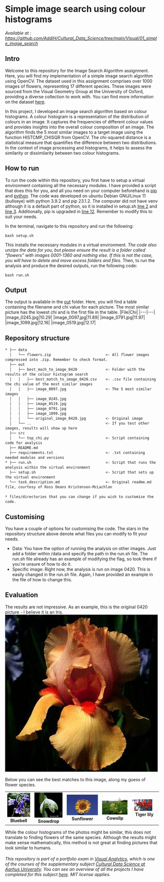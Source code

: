 # Simple image search using colour histograms
*Available at : https://github.com/AddiH/Cultural_Data_Science/tree/main/Visual/01_simple_image_search*
## Intro
Welcome to this repository for the Image Search Algorithm assignment. Here, you will find my implementation of a simple image search algorithm using OpenCV.
The dataset used in this assignment comprises over 1000 images of flowers, representing 17 different species. These images were sourced from the Visual Geometry Group at the University of Oxford, providing a diverse collection to work with. You can find more information on the dataset [here](https://www.robots.ox.ac.uk/~vgg/data/flowers/17/).

In this project, I developed an image search algorithm based on colour histograms. A colour histogram is a representation of the distribution of colours in an image. It captures the frequencies of different colour values and provides insights into the overall colour composition of an image.
The algorithm finds the 5 most similar images to a target image using the function HISTCMP_CHISQR from OpenCV. The chi-squared distance is a statistical measure that quantifies the difference between two distributions. In the context of image processing and histograms, it helps to assess the similarity or dissimilarity between two colour histograms.


## How to run
To run the code within this repository, you first have to setup a virtual environment containing all the necessary modules. I have provided a script that does this for you, and all you need on your computer beforehand is [pip](https://pypi.org/project/pip/) and [python](https://www.python.org/). The code was developed on ubuntu Debian GNU/Linux 11 (bullseye) with python 3.9.2 and pip 23.1.2. The computer did not have venv although it is a default part of python, so it is installed in setup.sh [line 2](https://github.com/AddiH/Cultural_Data_Science/blob/dd45d496850798ac8a94a7ad420cda52ec44b1ea/Visual/01_simple_image_search/setup.sh#L2) and [line 3](https://github.com/AddiH/Cultural_Data_Science/blob/dd45d496850798ac8a94a7ad420cda52ec44b1ea/Visual/01_simple_image_search/setup.sh#L3). Additionally, pip is upgraded in [line 12](https://github.com/AddiH/Cultural_Data_Science/blob/dd45d496850798ac8a94a7ad420cda52ec44b1ea/Visual/01_simple_image_search/setup.sh#L12). Remember to modify this to suit your needs.



In the terminal, navigate to this repository and run the following:
```
bash setup.sh
```
This installs the necessary modules in a virtual environment. *The code also unzips the data for you, but please ensure the result is a folder called "flowers" with images 0001-1360 and nothing else. If this is not the case, you will have to delete and move excess folders and files.*
Then, to run the analysis and produce the desired outputs, run the following code:
```
bash run.sh
```
## Output
The output is available in the [out](out) folder. Here, you will find a table containing the filename and chi value for each picture. The most similar picture has the lowest chi and is the first file in the table.
|File|Chi|
|---|---|
|image_0245.jpg|10.29|
|image_0097.jpg|11.89|
|image_0791.jpg|11.97|
|image_1099.jpg|12.16|
|image_0519.jpg|12.17|

## Repository structure
```
* ├── data
  │   └── flowers.zip                         <- All flower images compressed into .zip. Remember to check format.
  ├── out
  │   ├── best_mach_to_image_0420             <- Folder with the results of the colour histogram search
  │   │   ├── best_match_to_image_0420.csv    <- .csv file containing the chi value of the most similar images
  │   │   ├── image_0097.jpg                  <- The 5 most similar images
  │   │   ├── image_0245.jpg
  │   │   ├── image_0519.jpg
  │   │   ├── image_0791.jpg
  │   │   ├── image_1099.jpg
  │   │   └── original_image_0420.jpg         <- Original image
  │   └── ..                                  <- If you test other images, results will show up here
  ├── src                      
  │   └── top_chi.py                          <- Script containing code for analysis
  ├── README.md
  ├── requirements.txt                        <- .txt containing needed modules and versions
* ├── run.sh                                  <- Script that runs the analysis within the virtual environment
  ├── setup.sh                                <- Script that sets up the virtual environment
  └── task_description.md                     <- Original readme.md file, courtesy of Ross Deans Kristensen-McLachlan
  
* files/directories that you can change if you wish to customise the code.
```

## Customising
You have a couple of options for customising the code. The stars in the repository structure above denote what files you can modify to fit your needs.
- Data: You have the option of running the analysis on other images. Just add a folder within /data and specify the path in the run.sh file. The run.sh file already has an example of modifying the flag, so look there if you're unsure of how to do it. 
- Specific image: Right now, the analysis is run on image 0420. This is easily changed in the run.sh file. Again, I have provided an example in the file of how to change this. 

## Evaluation
The results are not impressive. As an example, this is the original 0420 picture - I believe it is an Iris.
![og](out/best_match_to_image_0420/original_image_0420.jpg)

Below you can see the best matches to this image, along my guess of flower species.



<table>
  <tr>
    <td align="center">
      <img src="out/best_match_to_image_0420/image_0245.jpg">
      <br>
      <b>Bluebell</b>
    </td><td align="center">
      <img src="out/best_match_to_image_0420/image_0097.jpg">
      <br>
      <b>Snowdrop</b>
    </td><td align="center">
      <img src="out/best_match_to_image_0420/image_0791.jpg">
      <br>
      <b>Sunflower</b>
    </td><td align="center">
      <img src="out/best_match_to_image_0420/image_1099.jpg">
      <br>
      <b>Cowslip</b>
    </td><td align="center">
      <img src="out/best_match_to_image_0420/image_0519.jpg">
      <br>
      <b>Tiger lily</b>
    </td>
  </tr>
</table>

While the colour histograms of the photos might be similar, this does not translate to finding flowers of the same species. Although the results might make sense mathematically, this method is not great at finding pictures that look similar to humans.

###### This repository is part of a portfolio exam in [Visual Analytics](https://kursuskatalog.au.dk/en/course/115695/Visual-Analytics), which is one of the courses of the supplementary subject [Cultural Data Science at Aarhus University](https://bachelor.au.dk/en/supplementary-subject/culturaldatascience/). You can see an overview of all the projects I have completed for this subject [here](https://github.com/AddiH/Cultural_Data_Science). MIT license applies. 

